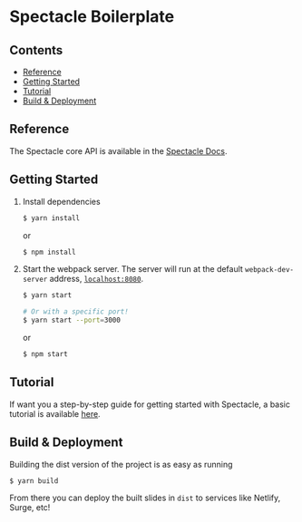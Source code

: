 Spectacle Boilerplate
=====================

## Contents

- [Reference](#reference)
- [Getting Started](#getting-started)
- [Tutorial](#tutorial)
- [Build & Deployment](#build-deployment)

## Reference

The Spectacle core API is available in the [Spectacle Docs](https://github.com/FormidableLabs/spectacle/blob/master/README.md).

## Getting Started

1. Install dependencies

    ```sh
    $ yarn install
    ```
    or
    
    ```sh
    $ npm install
    ```

2. Start the webpack server. The server will run at the default `webpack-dev-server` address, [`localhost:8080`](http://localhost:8080).

    ```sh
    $ yarn start

    # Or with a specific port!
    $ yarn start --port=3000
    ```
    or

    ```sh
    $ npm start
    ```

## Tutorial

If want you a step-by-step guide for getting started with Spectacle, a basic tutorial is available [here](https://github.com/FormidableLabs/spectacle/blob/master/docs/tutorial.md).

## Build & Deployment

Building the dist version of the project is as easy as running

```sh
$ yarn build
```

From there you can deploy the built slides  in `dist` to services like Netlify, Surge, etc!
